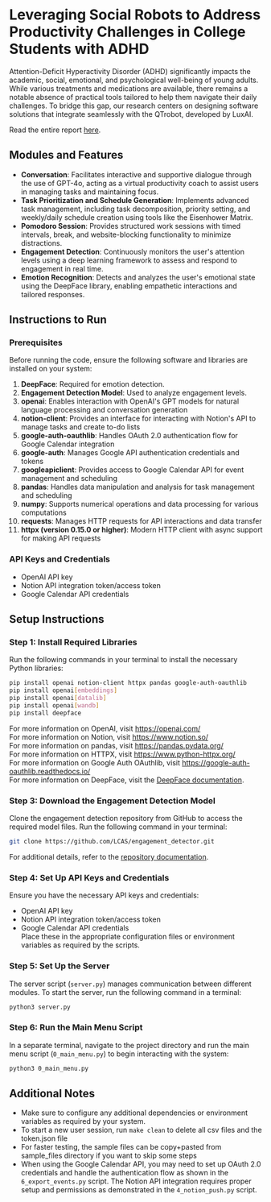 # Leveraging Social Robots to Address Productivity Challenges in College Students with ADHD
Attention-Deficit Hyperactivity Disorder (ADHD) significantly impacts the academic, social, emotional, and psychological well-being of young adults. While various treatments and medications are available, there remains a notable absence of practical tools tailored to help them navigate their daily challenges. To bridge this gap, our research centers on designing software solutions that integrate seamlessly with the QTrobot, developed by LuxAI. 

Read the entire report [here](https://drive.google.com/file/d/1guJAyeCDhVrbMZWsNeqoN5nifvBb7TUD/view?usp=sharing). 


## Modules and Features
- **Conversation**: Facilitates interactive and supportive dialogue through the use of GPT-4o, acting as a virtual productivity coach to assist users in managing tasks and maintaining focus.
- **Task Prioritization and Schedule Generation**: Implements advanced task management, including task decomposition, priority setting, and weekly/daily schedule creation using tools like the Eisenhower Matrix. 
- **Pomodoro Session**: Provides structured work sessions with timed intervals, break, and website-blocking functionality to minimize distractions.
- **Engagement Detection**: Continuously monitors the user's attention levels using a deep learning framework to assess and respond to engagement in real time.
- **Emotion Recognition**: Detects and analyzes the user's emotional state using the DeepFace library, enabling empathetic interactions and tailored responses.

## Instructions to Run

### Prerequisites

Before running the code, ensure the following software and libraries are installed on your system:

1. **DeepFace**: Required for emotion detection.
2. **Engagement Detection Model**: Used to analyze engagement levels.
3. **openai**: Enables interaction with OpenAI's GPT models for natural language processing and conversation generation
4. **notion-client**: Provides an interface for interacting with Notion's API to manage tasks and create to-do lists
5. **google-auth-oauthlib**: Handles OAuth 2.0 authentication flow for Google Calendar integration
6. **google-auth**: Manages Google API authentication credentials and tokens
7. **googleapiclient**: Provides access to Google Calendar API for event management and scheduling
8. **pandas**: Handles data manipulation and analysis for task management and scheduling
9. **numpy**: Supports numerical operations and data processing for various computations
10. **requests**: Manages HTTP requests for API interactions and data transfer
11. **httpx (version 0.15.0 or higher)**: Modern HTTP client with async support for making API requests

### API Keys and Credentials
- OpenAI API key
- Notion API integration token/access token
- Google Calendar API credentials

## Setup Instructions

### Step 1: Install Required Libraries

Run the following commands in your terminal to install the necessary Python libraries:

```bash
pip install openai notion-client httpx pandas google-auth-oauthlib
pip install openai[embeddings]
pip install openai[datalib]
pip install openai[wandb]
pip install deepface
```
For more information on OpenAI, visit https://openai.com/  
For more information on Notion, visit https://www.notion.so/  
For more information on pandas, visit https://pandas.pydata.org/  
For more information on HTTPX, visit https://www.python-httpx.org/  
For more information on Google Auth OAuthlib, visit https://google-auth-oauthlib.readthedocs.io/  
For more information on DeepFace, visit the [DeepFace documentation](https://pypi.org/project/deepface/).

### Step 3: Download the Engagement Detection Model

Clone the engagement detection repository from GitHub to access the required model files. Run the following command in your terminal:

```bash
git clone https://github.com/LCAS/engagement_detector.git
```

For additional details, refer to the [repository documentation](https://github.com/LCAS/engagement_detector?tab=readme-ov-file).

### Step 4: Set Up API Keys and Credentials
Ensure you have the necessary API keys and credentials:
- OpenAI API key
- Notion API integration token/access token
- Google Calendar API credentials  
Place these in the appropriate configuration files or environment variables as required by the scripts.

### Step 5: Set Up the Server

The server script (`server.py`) manages communication between different modules. To start the server, run the following command in a terminal:

```bash
python3 server.py
```

### Step 6: Run the Main Menu Script

In a separate terminal, navigate to the project directory and run the main menu script (`0_main_menu.py`) to begin interacting with the system:

```bash
python3 0_main_menu.py
```

## Additional Notes

- Make sure to configure any additional dependencies or environment variables as required by your system.
- To start a new user session, run ```make clean``` to delete all csv files and the token.json file
- For faster testing, the sample files can be copy+pasted from sample_files directory if you want to skip some steps
- When using the Google Calendar API, you may need to set up OAuth 2.0 credentials and handle the authentication flow as shown in the ```6_export_events.py``` script.
The Notion API integration requires proper setup and permissions as demonstrated in the ```4_notion_push.py``` script.
